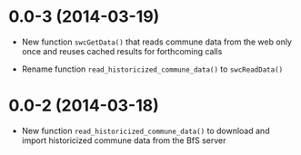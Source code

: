 0.0-3 (2014-03-19)
===

- New function `swcGetData()` that reads commune data from
  the web only once and reuses cached results for forthcoming calls

- Rename function `read_historicized_commune_data()` to `swcReadData()`

0.0-2 (2014-03-18)
===

- New function `read_historicized_commune_data()` to download and import
  historicized commune data from the BfS server
